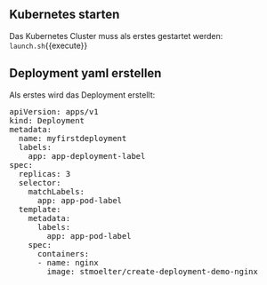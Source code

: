## Kubernetes starten
Das Kubernetes Cluster muss als erstes gestartet werden:   
`launch.sh`{{execute}}   

## Deployment yaml erstellen
Als erstes wird das Deployment erstellt:   
<pre class="file" data-filename="app.js" data-target="replace">
apiVersion: apps/v1
kind: Deployment
metadata:
  name: myfirstdeployment
  labels:
    app: app-deployment-label
spec:
  replicas: 3
  selector:
    matchLabels:
      app: app-pod-label
  template:
    metadata:
      labels:
        app: app-pod-label
    spec:
      containers:
      - name: nginx
        image: stmoelter/create-deployment-demo-nginx
</pre>